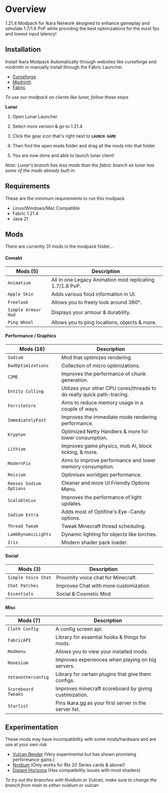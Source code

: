 # Overview
1.21.4 Modpack for Ikara Network designed to enhance gameplay and simulate 1.7/1.8 PvP while providing the best optimizations for the most fps and lowest input latency!

## Installation
Install Ikara Modpack Automatically through websites like curseforge and modrinth or manually install through the Fabric Launcher.

- [Curseforge](https://www.curseforge.com/members/oipika/projects)
- [Modrinth](https://modrinth.com/organization/ikara)
- [Fabric](https://maven.fabricmc.net/net/fabricmc/fabric-installer/1.0.3/fabric-installer-1.0.3.exe)

*To use our modpack on clients like lunar, follow these steps*

**Lunar**

1. Open Lunar Launcher

2. Select more version & go to 1.21.4

3. Click the gear icon that's right next to **`LAUNCH GAME`**

4. Then find the open mods folder and drag all the mods into that folder

5. You are now done and able to launch lunar client!

*Note: Lunar's branch has less mods than the fabric branch as lunar has some of the mods already built in.*

## Requirements
These are the minimum requirements to run this modpack

- Linux/Windows/Mac Compatible
- Fabric 1.21.4
- Java 21

## Mods
There are currently 31 mods in the modpack folder...
 
#### Comabt
 
| Mods (5)     		  		   | Description 											  |
|------------------------------|----------------------------------------------------------|
| `Animatium`  				   | All in one Legacy Animation mod replicating 1.7/1.8 PvP. |
| `Apple Skin` 				   | Adds various food information in UI.                     |
| `Freelook`   		 		   | Allows you to freely look around 360°.		     		  |
| `Simple Armour Hud`		   | Displays your armour & durability.		  				  |
| `Ping Wheel` 		  		   | Allows you to ping locations, objects & more.		      |
 
#### Performance / Graphics
 
| Mods (16)    			  | Description 																  |
|-------------------------|-------------------------------------------------------------------------------|
| `Sodium` 			 	  | Mod that optimizes rendering.		    							 		  |
| `BadOptimizations` 	  | Collection of micro optimizations.		    								  |
| `C2ME` 			 	  | Improves the performance of chunk generation. 		   						  |
| `Entity Culling` 	 	  | Utilizes your other CPU cores/threads to do really quick path-tracing. 		  |
| `FerriteCore` 	 	  | Aims to reduce memory usage in a couple of ways.		 				      |
| `ImmediatelyFast`  	  | Improves the immediate mode rendering performance. 		   					  |
| `Krypton` 		 	  | Optimized Netty Handlers & more for lower consumption. 		 			      |
| `Lithium` 		 	  | Improves game physics, mob AI, block ticking, & more. 		 			      |
| `ModernFix`		 	  | Aims to improve performance and lower memory consumption. 	  			      |
| `Noisium` 		 	  | Optimises worldgen performance. 	       									  |
| `Reeses Sodium Options` | Cleaner and more UI Friendly Options Menu.									  |
| `ScalableLux` 		  | Improves the performance of light updates. 									  |
| `Sodium Extra` 		  | Adds most of Optifine's Eye-Candy options. 									  |
| `Thread Tweak` 		  | Tweak Minecraft thread scheduling. 		    								  |
| `LambDynamicLights`	  | Dynamic lighting for objects like torches. 				        			  |
| `Iris`				  | Modern shader pack loader. 				 									  |

#### Social
 
| Mods (3)            | Description 						   		   |
|---------------------|------------------------------------------------|
| `Simple Voice Chat` | Proximity voice chat for Minecraft.    	 	   |
| `Chat Patches`      | Improves Chat with more customization. 		   |
| `Essentials`        | Social & Cosmetic Mod               		   |

#### Misc
 
| Mods (7)            | Description 										   |
|---------------------|--------------------------------------------------------|
| `Cloth Config` 	  | A config screen api.		    			           |
| `FabricAPI` 		  | Library for essential hooks & things for mods.         |
| `Modmenu` 		  | Allows you to view your installed mods.		           |
| `Noxesium` 		  | Improves experiences when playing on big servers.      |
| `Yetanotherconfig`  | Library for certain plugins that give them configs.	   |
| `Scoreboard Tweaks` | Improves minecraft scoreboard by giving custimization. |
| `Starlist`  		  | Pins Ikara.gg as your first server in the server list. |


## Experimentation
These mods may have incompatibility with some mods/hardware and are use at your own risk

- [Vulcan Render](https://modrinth.com/mod/vulkanmod) (Very experimental but has shown promising performance gains.)
- [Nvidium](https://modrinth.com/mod/nvidium) (Only works for Rtx 20 Series cards & above!)
- [Distant Horizons](https://modrinth.com/mod/distanthorizons) (Has compatibility issues with most shaders)

*To try out the branches with Nvidium or Vulcan, make sure to change the branch from main to either nvidium or vulcan*